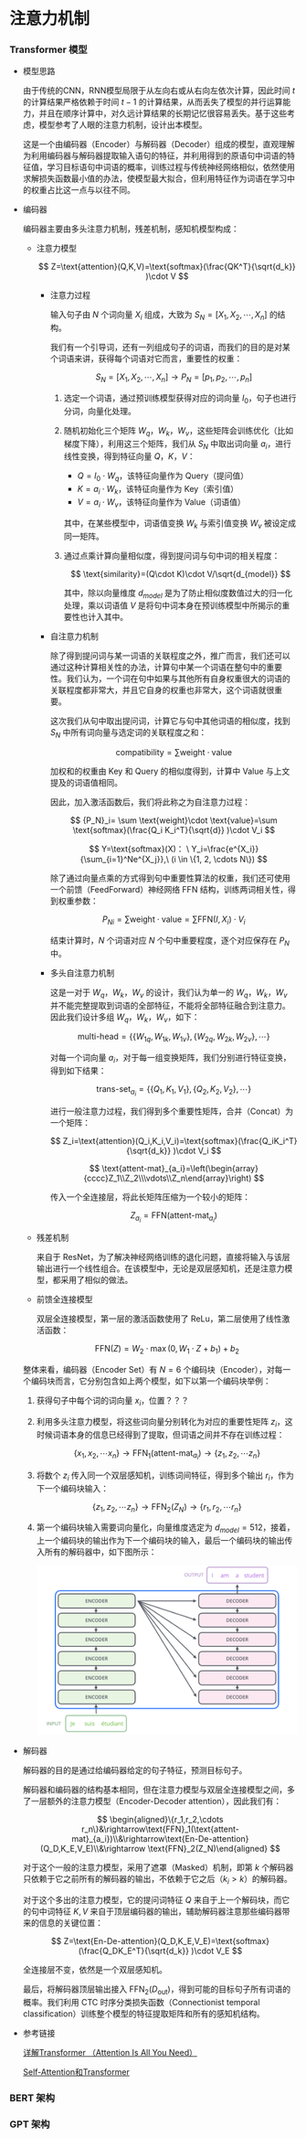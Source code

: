 # 注意力机制

### Transformer 模型

- 模型思路
    
    由于传统的CNN，RNN模型局限于从左向右或从右向左依次计算，因此时间 $t$ 的计算结果严格依赖于时间 $t-1$ 的计算结果，从而丢失了模型的并行运算能力，并且在顺序计算中，对久远计算结果的长期记忆很容易丢失。基于这些考虑，模型参考了人眼的注意力机制，设计出本模型。
    
    这是一个由编码器（Encoder）与解码器（Decoder）组成的模型，直观理解为利用编码器与解码器提取输入语句的特征，并利用得到的原语句中词语的特征值，学习目标语句中词语的概率，训练过程与传统神经网络相似，依然使用求解损失函数最小值的办法，使模型最大拟合，但利用特征作为词语在学习中的权重占比这一点与以往不同。
    
- 编码器
    
    编码器主要由多头注意力机制，残差机制，感知机模型构成：
    
    - 注意力模型
        
        $$
        Z=\text{attention}(Q,K,V)=\text{softmax}(\frac{QK^T}{\sqrt{d_k}} )\cdot V
        $$
        
        - 注意力过程
            
            输入句子由 $N$ 个词向量 $X_i$ 组成，大致为 $S_N=[X_1,X_2,\cdots,X_n]$ 的结构。
            
            我们有一个引导词，还有一列组成句子的词语，而我们的目的是对某个词语来讲，获得每个词语对它而言，重要性的权重：
            
            $$
            S_N=[X_1,X_2,\cdots,X_n]\rightarrow P_N=[p_1,p_2,\cdots,p_n]
            $$
            
            1. 选定一个词语，通过预训练模型获得对应的词向量 $I_0$，句子也进行分词，向量化处理。
            2. 随机初始化三个矩阵 $W_q$，$W_k$，$W_v$，这些矩阵会训练优化（比如梯度下降），利用这三个矩阵，我们从 $S_N$ 中取出词向量 $a_i$，进行线性变换，得到特征向量 $Q$，$K$，$V$：
                - $Q=I_0\cdot W_q$，该特征向量作为 $\text{Query}$（提问值）
                - $K=a_i \cdot W_k$，该特征向量作为 $\text{Key}$（索引值）
                - $V=a_i\cdot W_v$，该特征向量作为 $\text{Value}$（词语值）
                
                其中，在某些模型中，词语值变换 $W_k$ 与索引值变换 $W_v$ 被设定成同一矩阵。
                
            3. 通过点乘计算向量相似度，得到提问词与句中词的相关程度：
                
                $$
                \text{similarity}=(Q\cdot K)\cdot V/\sqrt{d_{model}}
                $$
                
                其中，除以向量维度 $d_{model}$ 是为了防止相似度数值过大的归一化处理，乘以词语值 $V$ 是将句中词本身在预训练模型中所揭示的重要性也计入其中。
                
        - 自注意力机制
            
            除了得到提问词与某一词语的关联程度之外，推广而言，我们还可以通过这种计算相关性的办法，计算句中某一个词语在整句中的重要性。我们认为，一个词在句中如果与其他所有自身权重很大的词语的关联程度都非常大，并且它自身的权重也非常大，这个词语就很重要。
            
            这次我们从句中取出提问词，计算它与句中其他词语的相似度，找到 $S_N$ 中所有词向量与选定词的关联程度之和：
            
            $$
            \text{compatibility}=\sum \text{weight}\cdot \text{value}
            $$
            
            加权和的权重由 $\text{Key}$ 和 $\text{Query}$ 的相似度得到，计算中 $\text{Value}$ 与上文提及的词语值相同。
            
            因此，加入激活函数后，我们将此称之为自注意力过程：
            
            $$
            {P_N}_i= \sum \text{weight}\cdot \text{value}=\sum \text{softmax}(\frac{Q_i K_i^T}{\sqrt{d}} )\cdot V_i
            $$
            
            $$
            Y=\text{softmax}(X)： \ Y_i=\frac{e^{X_i}}{\sum_{i=1}^Ne^{X_j}},\ (i \in \{1, 2, \cdots N\})
            $$
            
            除了通过向量点乘的方式得到句中重要性算法的权重，我们还可使用一个前馈（FeedForward）神经网络 $\text{FFN}$ 结构，训练两词相关性，得到权重参数：
            
            $$
            {P_N}_i= \sum \text{weight}\cdot \text{value}=\sum\text{FFN}(I,X_i)\cdot V_i
            $$
            
            结束计算时，$N$ 个词语对应 $N$ 个句中重要程度，逐个对应保存在 $P_N$ 中。
            
        - 多头自注意力机制
            
            这是一对于 $W_q$，$W_k$，$W_v$ 的设计，我们认为单一的 $W_q$，$W_k$，$W_v$ 并不能完整提取到词语的全部特征，不能将全部特征融合到注意力。因此我们设计多组 $W_q$，$W_k$，$W_v$，如下：
            
            $$
            \text{multi-head}=\{\{{W_1}_q,{W_1}_k,{W_1}_v\}, \{{W_2}_q,{W_2}_k,{W_2}_v\},\cdots\}
            $$
            
            对每一个词向量 $a_i$，对于每一组变换矩阵，我们分别进行特征变换，得到如下结果：
            
            $$
            \text{trans-set}_{a_i}=\{\{Q_1,K_1,V_1\}, \{Q_2,K_2,V_2\},\cdots\}
            $$
            
            进行一般注意力过程，我们得到多个重要性矩阵，合并（Concat）为一个矩阵：
            
            $$
            Z_i=\text{attention}(Q_i,K_i,V_i)=\text{softmax}(\frac{Q_iK_i^T}{\sqrt{d_k}} )\cdot V_i
            $$
            
            $$
            \text{attent-mat}_{a_i}=\left(\begin{array}{cccc}Z_1\\Z_2\\\vdots\\Z_n\end{array}\right)
            $$
            
            传入一个全连接层，将此长矩阵压缩为一个较小的矩阵：
            
            $$
            Z_{a_i}=\text{FFN}(\text{attent-mat}_{a_i})
            $$
            
    - 残差机制
        
        来自于 $\text{ResNet}$，为了解决神经网络训练的退化问题，直接将输入与该层输出进行一个线性组合。在该模型中，无论是双层感知机，还是注意力模型，都采用了相似的做法。
        
    - 前馈全连接模型
        
        双层全连接模型，第一层的激活函数使用了 $\text{ReLu}$，第二层使用了线性激活函数：
        
        $$
        \text{FFN}(Z)=W_2\cdot \max(0,W_1\cdot Z+b_1)+b_2
        $$
        
    
    整体来看，编码器（Encoder Set）有 $N=6$ 个编码块（Encoder），对每一个编码块而言，它分别包含如上两个模型，如下以第一个编码块举例：
    
    1. 获得句子中每个词的词向量 $x_i$，位置？？？
    2. 利用多头注意力模型，将这些词向量分别转化为对应的重要性矩阵 $z_i$，这时候词语本身的信息已经得到了提取，但词语之间并不存在训练过程：
        
        $$
        \{x_1,x_2,\cdots x_n\}\rightarrow\text{FFN}_1(\text{attent-mat}_{a_i})\rightarrow \{z_1,z_2,\cdots z_n\}
        $$
        
    3. 将数个 $z_i$ 传入同一个双层感知机，训练词间特征，得到多个输出 $r_i$，作为下一个编码块输入：
        
        $$
        \{z_1,z_2,\cdots z_n\}\rightarrow\text{FFN}_2(Z_N)\rightarrow\{r_1,r_2,\cdots r_n\}
        $$
        
    4. 第一个编码块输入需要词向量化，向量维度选定为 $d_{model}=512$，接着，上一个编码块的输出作为下一个编码块的输入，最后一个编码块的输出传入所有的解码器中，如下图所示：
        
        ![Untitled](%E6%B3%A8%E6%84%8F%E5%8A%9B%E6%9C%BA%E5%88%B6%201aaa1b87fdb945a1aba4617b35382513/Untitled.png)
        
- 解码器
    
    解码器的目的是通过给编码器给定的句子特征，预测目标句子。
    
    解码器和编码器的结构基本相同，但在注意力模型与双层全连接模型之间，多了一层额外的注意力模型（Encoder-Decoder attention），因此我们有：
    
    $$
    \begin{aligned}\{r_1,r_2,\cdots r_n\}&\rightarrow\text{FFN}_1(\text{attent-mat}_{a_i})\\&\rightarrow\text{En-De-attention}(Q_D,K_E,V_E)\\&\rightarrow \text{FFN}_2(Z_N)\end{aligned}
    $$
    
    对于这个一般的注意力模型，采用了遮罩（Masked）机制，即第 $k$ 个解码器只依赖于它之前所有的解码器的输出，不依赖于它之后（$k_i>k$）的解码器。
    
    对于这个多出的注意力模型，它的提问词特征 $Q$ 来自于上一个解码块，而它的句中词特征 $K,V$ 来自于顶层编码器的输出，辅助解码器注意那些编码器带来的信息的关键位置：
    
    $$
    Z=\text{En-De-attention}(Q_D,K_E,V_E)=\text{softmax}(\frac{Q_DK_E^T}{\sqrt{d_k}} )\cdot V_E
    $$
    
    全连接层不变，依然是一个双层感知机。
    
    最后，将解码器顶层输出接入 $\text{FFN}_2(D_{\text{out}})$，得到可能的目标句子所有词语的概率。我们利用 $\text{CTC}$ 时序分类损失函数（Connectionist temporal classification）训练整个模型的特征提取矩阵和所有的感知机结构。
    
- 参考链接
    
    [详解Transformer （Attention Is All You Need）](https://zhuanlan.zhihu.com/p/48508221)
    
    [Self-Attention和Transformer](https://luweikxy.gitbook.io/machine-learning-notes/self-attention-and-transformer)
    

### BERT 架构

### GPT 架构